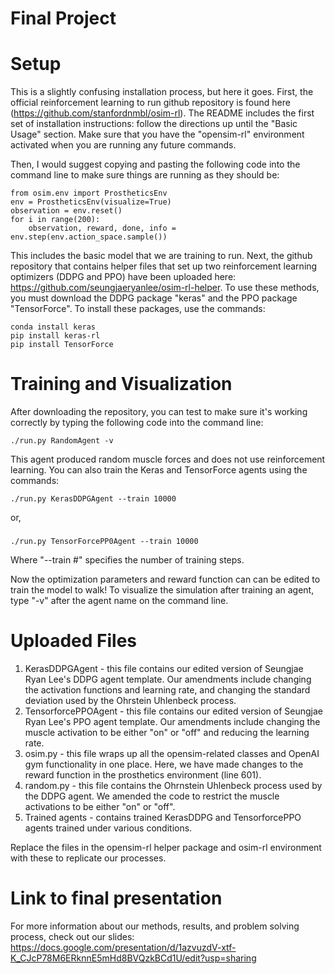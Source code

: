 # Final Project

# Setup
This is a slightly confusing installation process, but here it goes. First, the official reinforcement learning to run github repository
is found here (https://github.com/stanfordnmbl/osim-rl). The README includes the first set of installation instructions: follow the
directions up until the "Basic Usage" section. Make sure that you have the "opensim-rl" environment activated when you are running any 
future commands.

Then, I would suggest copying and pasting the following code into the command line to make sure things are running as they should be:

    from osim.env import ProstheticsEnv 
    env = ProstheticsEnv(visualize=True)
    observation = env.reset()
    for i in range(200):
        observation, reward, done, info = env.step(env.action_space.sample())


This includes the basic model that we are training to run. Next, the github repository that contains helper files that set up two 
reinforcement learning optimizers (DDPG and PPO) have been uploaded here: https://github.com/seungjaeryanlee/osim-rl-helper. 
To use these methods, you must download the DDPG package "keras" and the PPO package "TensorForce". To install these packages, 
use the commands:

    conda install keras
    pip install keras-rl
    pip install TensorForce

# Training and Visualization

After downloading the repository, you can test to make sure it's working correctly by typing the following code into the command line:

    ./run.py RandomAgent -v

This agent produced random muscle forces and does not use reinforcement learning. You can also train the Keras and TensorForce 
agents using the commands:

    ./run.py KerasDDPGAgent --train 10000
or,
###
    ./run.py TensorForcePP0Agent --train 10000

Where "--train #" specifies the number of training steps.

Now the optimization parameters and reward function can can be edited to train the model to walk! To visualize the simulation after 
training an agent, type "-v" after the agent name on the command line.
# Uploaded Files
1. KerasDDPGAgent - this file contains our edited version of Seungjae Ryan Lee's DDPG agent template. Our amendments include changing the activation functions and learning rate, and changing the standard deviation used by the Ohrstein Uhlenbeck process. 
2. TensorforcePPOAgent - this file contains our edited version of Seungjae Ryan Lee's PPO agent template. Our amendments include changing the muscle activation to be either "on" or "off" and reducing the learning rate. 
3. osim.py - this file wraps up all the opensim-related classes and OpenAI gym functionality in one place. Here, we have made changes to the reward function in the prosthetics environment (line 601).
4. random.py - this file contains the Ohrnstein Uhlenbeck process used by the DDPG agent. We amended the code to restrict the muscle activations to be either "on" or "off". 
5. Trained agents - contains trained KerasDDPG and TensorforcePPO agents trained under various conditions. 

Replace the files in the opensim-rl helper package and osim-rl environment with these to replicate our processes. 

# Link to final presentation
For more information about our methods, results, and problem solving process, check out our slides:
https://docs.google.com/presentation/d/1azvuzdV-xtf-K_CJcP78M6ERknnE5mHd8BVQzkBCd1U/edit?usp=sharing
